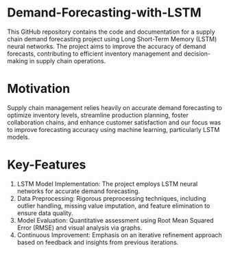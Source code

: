 # Demand-Forecasting-with-LSTM
This GitHub repository contains the code and documentation for a supply chain demand forecasting project using Long Short-Term Memory (LSTM) neural networks. The project aims to improve the accuracy of demand forecasts, contributing to efficient inventory management and decision-making in supply chain operations.

# Motivation
Supply chain management relies heavily on accurate demand forecasting to optimize inventory levels, streamline production planning, foster collaboration chains, and enhance customer satisfaction and our focus was to improve forecasting accuracy using machine learning, particularly LSTM models.

# Key-Features
1. LSTM Model Implementation: The project employs LSTM neural networks for accurate demand forecasting.
2. Data Preprocessing: Rigorous preprocessing techniques, including outlier handling, missing value imputation, and feature elimination to ensure data quality.
3. Model Evaluation: Quantitative assessment using Root Mean Squared Error (RMSE) and visual analysis via graphs.
4. Continuous Improvement: Emphasis on an iterative refinement approach based on feedback and insights from previous iterations.
